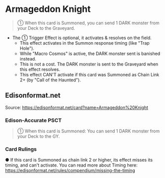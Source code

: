 # Armageddon Knight

> ① When this card is Summoned, you can send 1 DARK monster from your Deck to the Graveyard.

*   The ① Trigger Effect is optional, it activates & resolves on the field.
    *   This effect activates in the Summon response timing (like "Trap Hole").
    *   While "Macro Cosmos" is active, the DARK monster sent is banished instead.
    *   This is not a cost. The DARK monster is sent to the Graveyard when this effect resolves.
    *   This effect CAN'T activate if this card was Summoned as Chain Link 2+ (by "Call of the Haunted").

## Edisonformat.net

Source: https://edisonformat.net/card?name=Armageddon%20Knight

### Edison-Accurate PSCT

> ① When this card is Summoned: You can send 1 DARK monster from your Deck to the GY.

### Card Rulings

● If this card is Summoned as chain link 2 or higher, its effect misses its timing, and can't activate.
You can read more about Timing here:
https://edisonformat.net/rules/compendium/missing-the-timing
            